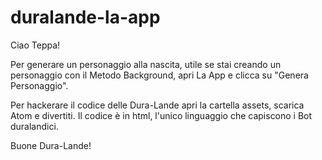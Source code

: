 # duralande-la-app


Ciao Teppa!

Per generare un personaggio alla nascita, utile se stai creando un personaggio con il Metodo Background,
apri La App e clicca su "Genera Personaggio".

Per hackerare il codice delle Dura-Lande apri la cartella assets, scarica Atom e divertiti. 
Il codice è in html, l'unico linguaggio che capiscono i Bot duralandici. 


Buone Dura-Lande! 
